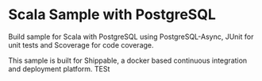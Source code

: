 Scala Sample with PostgreSQL
=================


Build sample for Scala with PostgreSQL using PostgreSQL-Async, JUnit for unit tests and Scoverage for code coverage.

This sample is built for Shippable, a docker based continuous integration and deployment platform.
TESt
